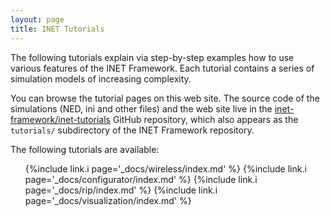 ```yaml
---
layout: page
title: INET Tutorials
---
```


The following tutorials explain via step-by-step examples how to use various features
of the INET Framework. Each tutorial contains a series of simulation models of
increasing complexity.

You can browse the tutorial pages on this web site. The source code of the simulations
(NED, ini and other files) and the web site live in the
[inet-framework/inet-tutorials](https://github.com/inet-framework/inet-tutorials)
GitHub repository, which also appears as the `tutorials/` subdirectory
of the INET Framework repository.

The following tutorials are available:
<ul>
{%include link.i page='_docs/wireless/index.md' %}
{%include link.i page='_docs/configurator/index.md' %}
{%include link.i page='_docs/rip/index.md' %}
{%include link.i page='_docs/visualization/index.md' %}
</ul>

